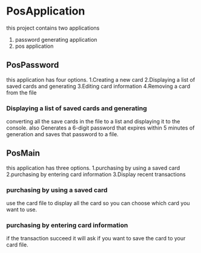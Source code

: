 # PosApplication

this project contains two applications
1. password generating application
2. pos application
## PosPassword
this application has four options.
1.Creating a new card
2.Displaying a list of saved cards and generating
3.Editing card information
4.Removing a card from the file
### Displaying a list of saved cards and generating
converting all the save cards in the file to a list and displaying it to the console.
also Generates a 6-digit password that expires within 5 minutes of generation and saves that password to a file.
## PosMain
this application has three options.
1.purchasing by using a saved card
2.purchasing by entering card information
3.Display recent transactions

### purchasing by using a saved card
use the card file to display all the card so you can choose which card you want to use.
### purchasing by entering card information
if the transaction succeed it will ask if you want to save the card to your card file.